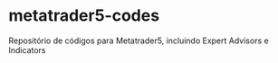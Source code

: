 # metatrader5-codes
Repositório de códigos para Metatrader5, incluindo Expert Advisors e Indicators
